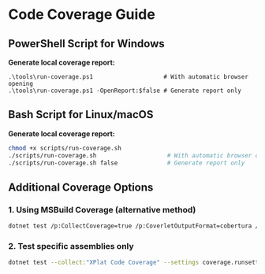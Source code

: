 # Code Coverage Guide

## PowerShell Script for Windows

**Generate local coverage report:**

```shell
.\tools\run-coverage.ps1                    # With automatic browser opening
.\tools\run-coverage.ps1 -OpenReport:$false # Generate report only
```

## Bash Script for Linux/macOS

**Generate local coverage report:**

```bash
chmod +x scripts/run-coverage.sh
./scripts/run-coverage.sh                    # With automatic browser opening
./scripts/run-coverage.sh false              # Generate report only
```

## Additional Coverage Options

### 1. Using MSBuild Coverage (alternative method)

```bash
dotnet test /p:CollectCoverage=true /p:CoverletOutputFormat=cobertura /p:CoverletOutput=TestResults/coverage.cobertura.xml
```

### 2. Test specific assemblies only

```bash
dotnet test --collect:"XPlat Code Coverage" --settings coverage.runsettings
```
